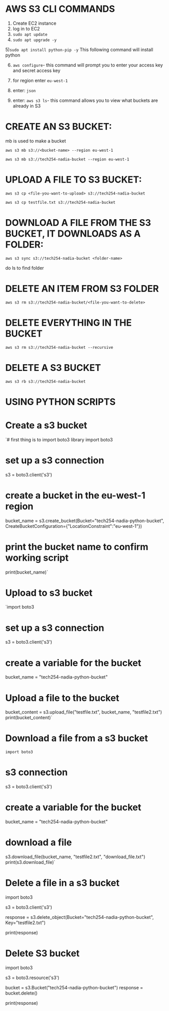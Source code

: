 # AWS S3 CLI COMMANDS


1) Create EC2 instance 
2) log in to EC2 
3) `sudo apt update` 
4) `sudo apt upgrade -y`

5)`sudo apt install python-pip -y`
This following command will install python 

6) `aws configure`- this command will prompt you to enter your access key and secret access key 

7) for region enter `eu-west-1`

8) enter: `json`

9) enter: `aws s3 ls`- this command allows you to view what buckets are already in S3 

# CREATE AN S3 BUCKET:

mb is used to make a bucket 

`aws s3 mb s3://<bucket-name> --region eu-west-1`

`aws s3 mb s3://tech254-nadia-bucket --region eu-west-1`

# UPLOAD A FILE TO S3 BUCKET:

`aws s3 cp <file-you-want-to-upload> s3://tech254-nadia-bucket`

`aws s3 cp testfile.txt s3://tech254-nadia-bucket`

# DOWNLOAD A FILE FROM THE S3 BUCKET, IT DOWNLOADS AS A FOLDER:

`aws s3 sync s3://tech254-nadia-bucket <folder-name>`

do ls to find folder 
 
# DELETE AN ITEM FROM S3 FOLDER 

`aws s3 rm s3://tech254-nadia-bucket/<file-you-want-to-delete>`

# DELETE EVERYTHING IN THE BUCKET
`aws s3 rm s3://tech254-nadia-bucket --recursive`

# DELETE A S3 BUCKET 
`aws s3 rb s3://tech254-nadia-bucket`


# USING PYTHON SCRIPTS

# Create a s3 bucket 

`# first thing is to import boto3 library
import boto3

# set up a s3 connection
s3 = boto3.client('s3')

# create a bucket in the eu-west-1 region
bucket_name = s3.create_bucket(Bucket="tech254-nadia-python-bucket", CreateBucketConfiguration={"LocationConstraint":"eu-west-1"})

# print the bucket name to confirm working script
print(bucket_name)`

# Upload to s3 bucket

`import boto3

# set up a s3 connection
s3 = boto3.client('s3')

# create a variable for the bucket
bucket_name = "tech254-nadia-python-bucket"

# Upload a file to the bucket
bucket_content = s3.upload_file("testfile.txt", bucket_name, "testfile2.txt")
print(bucket_content)`

# Download a file from a s3 bucket

`import boto3`

# s3 connection
s3 = boto3.client('s3')

# create a variable for the bucket
bucket_name = "tech254-nadia-python-bucket"

# download a file
s3.download_file(bucket_name, "testfile2.txt", "download_file.txt")
print(s3.download_file)`


# Delete a file in a s3 bucket

import boto3

s3 = boto3.client('s3')

response = s3.delete_object(Bucket="tech254-nadia-python-bucket", Key="testfile2.txt")

print(response)


# Delete S3 bucket

import boto3

s3 = boto3.resource('s3')

bucket = s3.Bucket("tech254-nadia-python-bucket")
response = bucket.delete()

print(response)